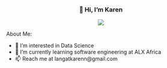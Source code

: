  <div id="header" align="center">
  <h3>👋 Hi, I’m Karen</h3>
  <img src="https://media4.giphy.com/media/3kPDmoWdBpQPNhCnUG/200.webp?cid=ecf05e47e5t1ihozw5tz7ykwyjs0l19n9uf6u4najezyxb5e&rid=200.webp&ct=s" />
</div>
<div>
<p>About Me:</p>
 <ul>
   <li>👀 I’m interested in Data Science</li>
   <li>🌱 I’m currently learning software engineering at ALX Africa</li>
   <li>📫 Reach me at langatkarenn@gmail.com</li>
 </ul>
</div>
<!---
Chepngeno-langat/Chepngeno-langat is a ✨ special ✨ repository because its `README.md` (this file) appears on your GitHub profile.
You can click the Preview link to take a look at your changes.
--->
